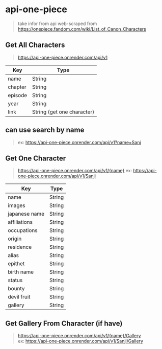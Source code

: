 # api-one-piece

> take infor from api
> web-scraped from https://onepiece.fandom.com/wiki/List_of_Canon_Characters

## Get All Characters

> https://api-one-piece.onrender.com/api/v1

| Key     | Type                       |
| ------- | -------------------------- |
| name    | String                     |
| chapter | String                     |
| episode | String                     |
| year    | String                     |
| link    | String (get one character) |

## can use search by name

> ex: https://api-one-piece.onrender.com/api/v1?name=Sanj

## Get One Character

> https://api-one-piece.onrender.com/api/v1/{name}
> ex: https://api-one-piece.onrender.com/api/v1/Sanji

| Key           | Type   |
| ------------- | ------ |
| name          | String |
| images        | String |
| japanese name | String |
| affiliations  | String |
| occupations   | String |
| origin        | String |
| residence     | String |
| alias         | String |
| epithet       | String |
| birth name    | String |
| status        | String |
| bounty        | String |
| devil fruit   | String |
| gallery       | String |

## Get Gallery From Character (if have)

> https://api-one-piece.onrender.com/api/v1/{name}/Gallery  
> ex: https://api-one-piece.onrender.com/api/v1/Sanji/Gallery
